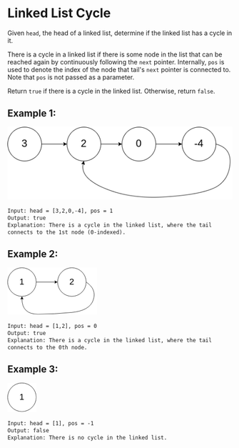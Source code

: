 #  Linked List Cycle

Given `head`, the head of a linked list, determine if the linked list has a cycle in it.

There is a cycle in a linked list if there is some node in the list that can be reached again by continuously following the `next` pointer. Internally, `pos` is used to denote the index of the node that tail's `next` pointer is connected to. Note that `pos` is not passed as a parameter.

Return `true` if there is a cycle in the linked list. Otherwise, return `false`.

 
## **Example 1:**
![](example1.png "example 1")
```
Input: head = [3,2,0,-4], pos = 1
Output: true
Explanation: There is a cycle in the linked list, where the tail connects to the 1st node (0-indexed).
```

## **Example 2:**
![](example2.png "example 2")
```
Input: head = [1,2], pos = 0
Output: true
Explanation: There is a cycle in the linked list, where the tail connects to the 0th node.
```

## **Example 3:**
![](example3.png "example 3")
```
Input: head = [1], pos = -1
Output: false
Explanation: There is no cycle in the linked list.
```